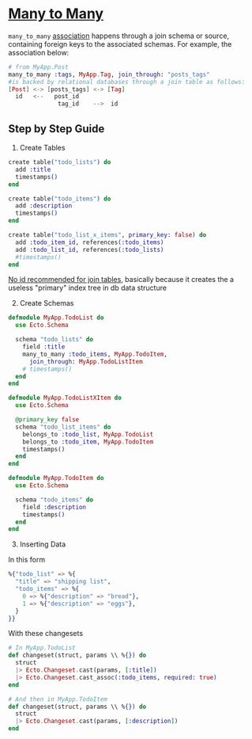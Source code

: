 # [Many to Many](https://hexdocs.pm/ecto/polymorphic-associations-with-many-to-many.html)

`many_to_many` [association](https://elixirschool.com/en/lessons/ecto/associations/#many-to-many) happens through a join schema or source, containing foreign keys to the associated schemas. For example, the association below:

```elixir
# from MyApp.Post
many_to_many :tags, MyApp.Tag, join_through: "posts_tags"
#is backed by relational databases through a join table as follows:
[Post] <-> [posts_tags] <-> [Tag]
  id   <--   post_id
              tag_id    -->  id
```

## Step by Step Guide

1)  Create Tables

```elixir
create table("todo_lists") do
  add :title
  timestamps()
end

create table("todo_items") do
  add :description
  timestamps()
end

create table("todo_list_x_items", primary_key: false) do
  add :todo_item_id, references(:todo_items)
  add :todo_list_id, references(:todo_lists)
  #timestamps()
end
```

[No id recommended for join tables](https://blog.jooq.org/2019/03/26/the-cost-of-useless-surrogate-keys-in-relationship-tables/), basically because it creates the a useless "primary" index tree in db data structure

2) Create Schemas

```elixir
defmodule MyApp.TodoList do
  use Ecto.Schema

  schema "todo_lists" do
    field :title
    many_to_many :todo_items, MyApp.TodoItem,
      join_through: MyApp.TodoListItem
    # timestamps()
  end
end

defmodule MyApp.TodoListXItem do
  use Ecto.Schema

  @primary_key false
  schema "todo_list_items" do
    belongs_to :todo_list, MyApp.TodoList
    belongs_to :todo_item, MyApp.TodoItem
    timestamps()
  end
end

defmodule MyApp.TodoItem do
  use Ecto.Schema

  schema "todo_items" do
    field :description
    timestamps()
  end
end
```

3) Inserting Data

In this form

```elixir
%{"todo_list" => %{
  "title" => "shipping list",
  "todo_items" => %{
    0 => %{"description" => "bread"},
    1 => %{"description" => "eggs"},
  }
}}
```

With these changesets

```elixir
# In MyApp.TodoList
def changeset(struct, params \\ %{}) do
  struct
  |> Ecto.Changeset.cast(params, [:title])
  |> Ecto.Changeset.cast_assoc(:todo_items, required: true)
end

# And then in MyApp.TodoItem
def changeset(struct, params \\ %{}) do
  struct
  |> Ecto.Changeset.cast(params, [:description])
end
```

